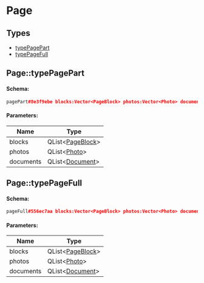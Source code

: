 # Page

## Types

* [typePagePart](#pagetypepagepart)
* [typePageFull](#pagetypepagefull)

## Page::typePagePart

#### Schema:

```c++
pagePart#8e3f9ebe blocks:Vector<PageBlock> photos:Vector<Photo> documents:Vector<Document> = Page;
```

#### Parameters:

|Name|Type|
|----|----|
|blocks|QList&lt;[PageBlock](pageblock.md)&gt;|
|photos|QList&lt;[Photo](photo.md)&gt;|
|documents|QList&lt;[Document](document.md)&gt;|

## Page::typePageFull

#### Schema:

```c++
pageFull#556ec7aa blocks:Vector<PageBlock> photos:Vector<Photo> documents:Vector<Document> = Page;
```

#### Parameters:

|Name|Type|
|----|----|
|blocks|QList&lt;[PageBlock](pageblock.md)&gt;|
|photos|QList&lt;[Photo](photo.md)&gt;|
|documents|QList&lt;[Document](document.md)&gt;|

